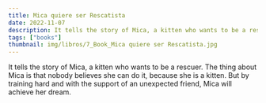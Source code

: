 ```yaml
---
title: Mica quiere ser Rescatista
date: 2022-11-07
description: It tells the story of Mica, a kitten who wants to be a rescuer.
tags: ["books"]
thumbnail: img/libros/7_Book_Mica quiere ser Rescatista.jpg
---
```


It tells the story of Mica, a kitten who wants to be a rescuer. The thing about Mica is that nobody believes she can do it, because she is a kitten. But by training hard and with the support of an unexpected friend, Mica will achieve her dream.